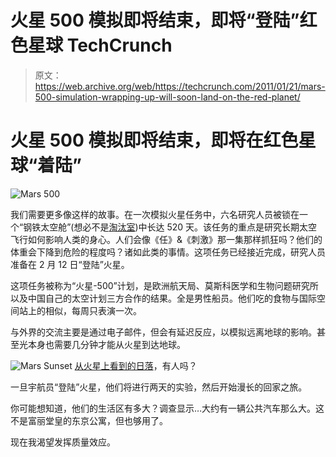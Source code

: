 # 火星 500 模拟即将结束，即将“登陆”红色星球 TechCrunch

> 原文：<https://web.archive.org/web/https://techcrunch.com/2011/01/21/mars-500-simulation-wrapping-up-will-soon-land-on-the-red-planet/>

# 火星 500 模拟即将结束，即将在红色星球“着陆”

![](img/26be204790ed2684bbb105f57b72fb0a.png "Mars 500")

我们需要更多像这样的故事。在一次模拟火星任务中，六名研究人员被锁在一个“钢铁太空舱”(想必不是[淘汰室](https://web.archive.org/web/20221202173531/http://www.youtube.com/watch?v=Z--BbdHnDDA))中长达 520 天。该任务的重点是研究长期太空飞行如何影响人类的身心。人们会像《任》&《刺激》那一集那样抓狂吗？他们的体重会下降到危险的程度吗？诸如此类的事情。这项任务已经接近完成，研究人员准备在 2 月 12 日“登陆”火星。

这项任务被称为“火星-500”计划，是欧洲航天局、莫斯科医学和生物问题研究所以及中国自己的太空计划三方合作的结果。全是男性船员。他们吃的食物与国际空间站上的相似，每周只表演一次。

与外界的交流主要是通过电子邮件，但会有延迟反应，以模拟远离地球的影响。甚至光本身也需要几分钟才能从火星到达地球。

![](img/147ac158f2e1a0a04e4217800150fd03.png "Mars Sunset")  [从火星上看到的日落](https://web.archive.org/web/20221202173531/http://commons.wikimedia.org/wiki/File:MarsSunsetCut.jpg)，有人吗？

一旦宇航员“登陆”火星，他们将进行两天的实验，然后开始漫长的回家之旅。

你可能想知道，他们的生活区有多大？调查显示…大约有一辆公共汽车那么大。这不是富丽堂皇的东京公寓，但也够用了。

现在我渴望发挥质量效应。
